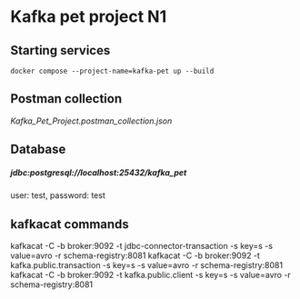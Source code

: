 # Kafka pet project N1


## Starting services
`docker compose --project-name=kafka-pet up --build`

## Postman collection

_Kafka_Pet_Project.postman_collection.json_

## Database

##### _jdbc:postgresql://localhost:25432/kafka_pet_

user: test, password: test

## kafkacat commands
kafkacat -C -b broker:9092 -t jdbc-connector-transaction -s key=s -s value=avro -r schema-registry:8081
kafkacat -C -b broker:9092 -t kafka.public.transaction -s key=s -s value=avro -r schema-registry:8081
kafkacat -C -b broker:9092 -t kafka.public.client -s key=s -s value=avro -r schema-registry:8081